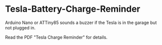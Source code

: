 # Tesla-Battery-Charge-Reminder
Arduino Nano or ATTiny85 sounds a buzzer if the Tesla is in the garage but not plugged in.

Read the PDF "Tesla Charge Reminder" for details.
